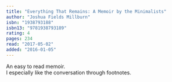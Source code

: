 ```yaml
---
title: "Everything That Remains: A Memoir by the Minimalists"
author: "Joshua Fields Millburn"
isbn: "1938793188"
isbn13: "9781938793189"
rating: 4
pages: 234
read: "2017-05-02"
added: "2016-01-05"
---
```

An easy to read memoir. <br/>I especially like the conversation through footnotes.<br/>
